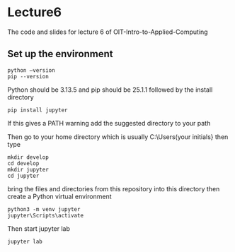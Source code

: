 # Lecture6
The code and slides for lecture 6 of OIT-Intro-to-Applied-Computing
## Set up the environment
~~~
python –version
pip --version
~~~
Python should be 3.13.5 and pip should be 25.1.1 followed by the install directory
~~~
pip install jupyter
~~~
If this gives a PATH warning add the suggested directory to your path

Then go to your home directory which is usually C:\Users\(your initials} then type
~~~
mkdir develop
cd develop
mkdir jupyter
cd jupyter
~~~
bring the files and directories from this repository into this directory then create a Python virtual environment
~~~
python3 -m venv jupyter
jupyter\Scripts\activate
~~~
Then start jupyter lab
~~~
jupyter lab
~~~


